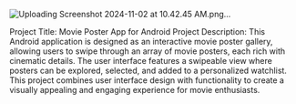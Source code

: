 ![Uploading Screenshot 2024-11-02 at 10.42.45 AM.png…]()


Project Title: Movie Poster App for Android
Project Description:
This Android application is designed as an interactive movie poster gallery, allowing users to swipe through an array of movie posters, each rich with cinematic details. The user interface features a swipeable view where posters can be explored, selected, and added to a personalized watchlist. This project combines user interface design with functionality to create a visually appealing and engaging experience for movie enthusiasts.

